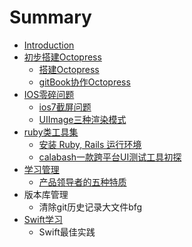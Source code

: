 # Summary

* [Introduction](README.md)
* [初步搭建Octopress](chapter1.md)
   * [搭建Octopress](2014-06-09-chu-bu-da-jian-octopress.md)
   * [gitBook协作Octopress](2015-08-11-ru-he-shi-yong-gitbookxie-zuo-octopresstong-shi-wan-cheng-bo-ke-he-shu-ji.md)
* [IOS零碎问题](iosling_sui_wen_ti.md)
   * [ios7截屏问题](2014-06-10-ios7jie-ping-wen-ti.markdown)
   * [UIImage三种渲染模式](2015-11-26-uiimagede-xuan-ran-mo-shi.md)
* [ruby类工具集](rubylei_gong_ju_ji.md)
   * [安装 Ruby, Rails 运行环境](2015-01-21-rubygemsxue-xi.md)
   * [calabash一款跨平台UI测试工具初探](2015-10-06-calabash[?]-kuan-kua-ping-tai-uice-shi-gong-ju-chu-tan.markdown)
* [学习管理](xue_xi_guan_li.md)
   * [产品领导者的五种特质](2015-11-27-chan-pin-ling-dao-zhe-de-wu-chong-te-zhi.markdown)
* 版本库管理
   * 清除git历史记录大文件bfg
* [Swift学习](swiftxue_xi.md)
   * Swift最佳实践

